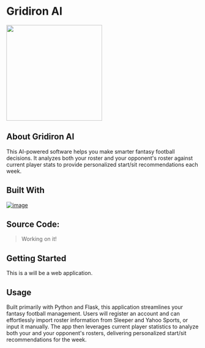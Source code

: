 # Gridiron AI

<img src="https://github.com/user-attachments/assets/fe307ff8-17e6-49bf-996c-e59680abe9ed" width="250" height="250">

## About Gridiron AI

This AI-powered software helps you make smarter fantasy football decisions. 
It analyzes both your roster and your opponent's roster against current player 
stats to provide personalized start/sit recommendations each week.

## Built With

[![image](https://skillicons.dev/icons?i=ai,python,flask,html,css,js,vscode)](https://skillicons.dev)

## Source Code:
> Working on it!

## Getting Started

This is a will be a web application.

## Usage

Built primarily with Python and Flask, this application streamlines your fantasy 
football management. Users will register an account and can effortlessly import 
roster information from Sleeper and Yahoo Sports, or input it manually. 
The app then leverages current player statistics to analyze both your and your 
opponent's rosters, delivering personalized start/sit recommendations for the week.

